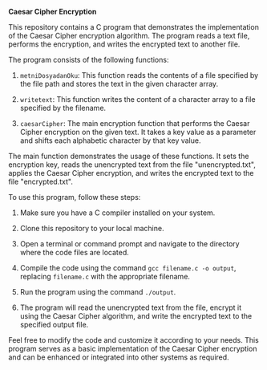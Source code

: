 **Caesar Cipher Encryption**

This repository contains a C program that demonstrates the implementation of the Caesar Cipher encryption algorithm. The program reads a text file, performs the encryption, and writes the encrypted text to another file.

The program consists of the following functions:

1. `metniDosyadanOku`: This function reads the contents of a file specified by the file path and stores the text in the given character array.

2. `writetext`: This function writes the content of a character array to a file specified by the filename.

3. `caesarCipher`: The main encryption function that performs the Caesar Cipher encryption on the given text. It takes a key value as a parameter and shifts each alphabetic character by that key value.

The main function demonstrates the usage of these functions. It sets the encryption key, reads the unencrypted text from the file "unencrypted.txt", applies the Caesar Cipher encryption, and writes the encrypted text to the file "encrypted.txt".

To use this program, follow these steps:

1. Make sure you have a C compiler installed on your system.

2. Clone this repository to your local machine.

3. Open a terminal or command prompt and navigate to the directory where the code files are located.

4. Compile the code using the command `gcc filename.c -o output`, replacing `filename.c` with the appropriate filename.

5. Run the program using the command `./output`.

6. The program will read the unencrypted text from the file, encrypt it using the Caesar Cipher algorithm, and write the encrypted text to the specified output file.

Feel free to modify the code and customize it according to your needs. This program serves as a basic implementation of the Caesar Cipher encryption and can be enhanced or integrated into other systems as required.
